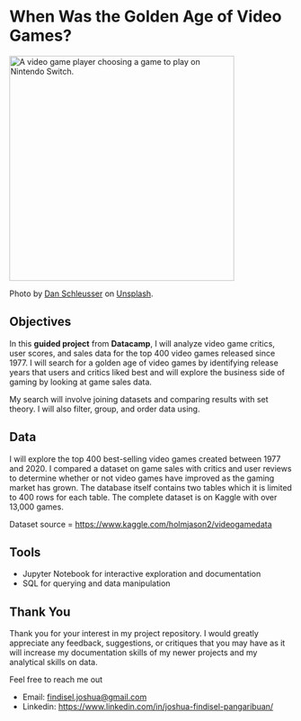 # When Was the Golden Age of Video Games?

<img src="/images/video_game.png" alt="A video game player choosing a game to play on Nintendo Switch." width="400">

<p>Photo by <a href="https://unsplash.com/@retromoon">Dan Schleusser</a> on <a href="https://unsplash.com">Unsplash</a>.</p>

## Objectives

In this **guided project** from **Datacamp**, I will analyze video game critics, user scores, and sales data for the top 400 video games released since 1977. I will search for a golden age of video games by identifying release years that users and critics liked best and will explore the business side of gaming by looking at game sales data.

My search will involve joining datasets and comparing results with set theory. I will also filter, group, and order data using.

## Data
I will explore the top 400 best-selling video games created between 1977 and 2020. I compared a dataset on game sales with critics and user reviews to determine whether or not video games have improved as the gaming market has grown. The database itself contains two tables which it is limited to 400 rows for each table. The complete dataset is on Kaggle with over 13,000 games. 

Dataset source = https://www.kaggle.com/holmjason2/videogamedata

## Tools
- Jupyter Notebook for interactive exploration and documentation
- SQL for querying and data manipulation

## Thank You
Thank you for your interest in my project repository. I would greatly appreciate any feedback, suggestions, or critiques that you may have as it will increase my documentation skills of my newer projects and my analytical skills on data.

Feel free to reach me out 

  - Email: findisel.joshua@gmail.com
  - Linkedin: https://www.linkedin.com/in/joshua-findisel-pangaribuan/
